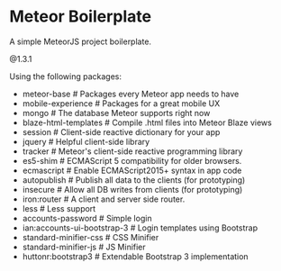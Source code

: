 # Meteor Boilerplate
A simple MeteorJS project boilerplate.

@1.3.1

Using the following packages:
 - meteor-base          	   # Packages every Meteor app needs to have
 - mobile-experience    	   # Packages for a great mobile UX
 - mongo                	   # The database Meteor supports right now
 - blaze-html-templates 	   # Compile .html files into Meteor Blaze views
 - session              	   # Client-side reactive dictionary for your app
 - jquery               	   # Helpful client-side library
 - tracker              	   # Meteor's client-side reactive programming library
 - es5-shim             	   # ECMAScript 5 compatibility for older browsers.
 - ecmascript           	   # Enable ECMAScript2015+ syntax in app code
 - autopublish          	   # Publish all data to the clients (for prototyping)
 - insecure             	   # Allow all DB writes from clients (for prototyping)
 - iron:router				   # A client and server side router.
 - less						   # Less support
 - accounts-password		   # Simple login
 - ian:accounts-ui-bootstrap-3 # Login templates using Bootstrap
 - standard-minifier-css	   # CSS Minifier
 - standard-minifier-js		   # JS Minifier
 - huttonr:bootstrap3		   # Extendable Bootstrap 3 implementation
